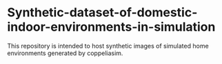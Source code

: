 # Synthetic-dataset-of-domestic-indoor-environments-in-simulation
This repository is intended to host synthetic images of simulated home environments generated by coppeliasim.
